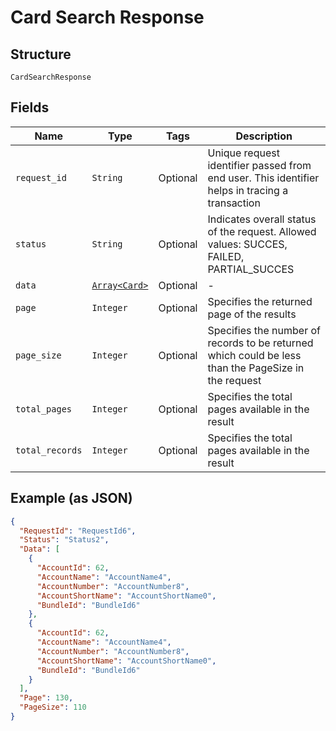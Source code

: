 
# Card Search Response

## Structure

`CardSearchResponse`

## Fields

| Name | Type | Tags | Description |
|  --- | --- | --- | --- |
| `request_id` | `String` | Optional | Unique request identifier passed from end user. This identifier helps in tracing a transaction |
| `status` | `String` | Optional | Indicates overall status of the request. Allowed values: SUCCES, FAILED, PARTIAL_SUCCES |
| `data` | [`Array<Card>`](../../doc/models/card.md) | Optional | - |
| `page` | `Integer` | Optional | Specifies the returned page of the results |
| `page_size` | `Integer` | Optional | Specifies the number of records to be returned which could be less than the PageSize in the request |
| `total_pages` | `Integer` | Optional | Specifies the total pages available in the result |
| `total_records` | `Integer` | Optional | Specifies the total pages available in the result |

## Example (as JSON)

```json
{
  "RequestId": "RequestId6",
  "Status": "Status2",
  "Data": [
    {
      "AccountId": 62,
      "AccountName": "AccountName4",
      "AccountNumber": "AccountNumber8",
      "AccountShortName": "AccountShortName0",
      "BundleId": "BundleId6"
    },
    {
      "AccountId": 62,
      "AccountName": "AccountName4",
      "AccountNumber": "AccountNumber8",
      "AccountShortName": "AccountShortName0",
      "BundleId": "BundleId6"
    }
  ],
  "Page": 130,
  "PageSize": 110
}
```

